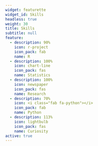 ```yaml
---
widget: featurette
widget_id: Skills
headless: true
weight: 30
title: Skills
subtitle: null
feature:
  - description: 90%
    icon: r-project
    icon_pack: fab
    name: R
  - description: 100%
    icon: chart-line
    icon_pack: fas
    name: Statistics
  - description: 100%
    icon: newspaper
    icon_pack: fas
    name: Research
  - description: 70%
    icon: <i class="fab fa-python"></i>
    icon_pack: fab
    name: Python
  - description: 113%
    icon: lightbulb
    icon_pack: fas
    name: Curiosity
active: true
---
```

